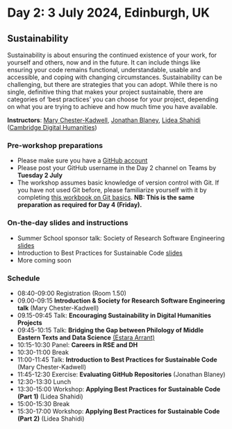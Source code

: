 # Day 2: 3 July 2024, Edinburgh, UK

## Sustainability

Sustainability is about ensuring the continued existence of your work, for yourself and others, now and in the future. It can include things like ensuring your code remains functional, understandable, usable and accessible, and coping with changing circumstances. Sustainability can be challenging, but there are strategies that you can adopt. While there is no single, definitive thing that makes your project sustainable, there are categories of ‘best practices’ you can choose for your project, depending on what you are trying to achieve and how much time you have available. 

**Instructors**: [Mary Chester-Kadwell](https://www.cdh.cam.ac.uk/about/people/dr-mary-chester-kadwell/), [Jonathan Blaney](https://www.cdh.cam.ac.uk/about/people/jonathan-blaney/), [Lidea Shahidi](https://www.cdh.cam.ac.uk/about/people/lidea-shahidi/) ([Cambridge Digital Humanities](https://www.cdh.cam.ac.uk/))

### Pre-workshop preparations  
- Please make sure you have a [GitHub account](https://github.com/)
- Please post your GitHub username in the Day 2 channel on Teams by **Tuesday 2 July**
- The workshop assumes basic knowledge of version control with Git. If you have not used Git before, please familiarize yourself with it by completing [this workbook on Git basics](https://docs.google.com/document/d/1uO8f0j62-5FkLkDHht9xOj-XFbr0RTF9sukWCig42vk/edit). **NB: This is the same preparation as required for Day 4 (Friday).**

### On-the-day slides and instructions
- Summer School sponsor talk: Society of Research Software Engineering [slides](https://docs.google.com/presentation/d/1mpNCRzrIM_XhWbhsXWKah2c6jcT7iHTwQ2bVeiETZRA/edit?usp=sharing)
- Introduction to Best Practices for Sustainable Code [slides](https://docs.google.com/presentation/d/1AcgG6ZgsKkul_8cDQsWbcrlQ3U44xcN8FPNQHoDRVKk/edit?usp=sharing)
- More coming soon

### Schedule

- 08:40-09:00 Registration (Room 1.50)
- 09.00-09:15 **Introduction & Society for Research Software Engineering talk** (Mary Chester-Kadwell)
- 09.15-09:45 Talk: **Encouraging Sustainability in Digital Humanities Projects**
- 09:45-10:15 Talk: **Bridging the Gap between Philology of Middle Eastern Texts and Data Science** [(Estara Arrant)](https://www.lib.cam.ac.uk/collections/departments/taylor-schechter-genizah-research-unit/unit-staff/dr-estara-arrant)
- 10:15-10:30 Panel: **Careers in RSE and DH**
- 10:30-11:00 Break
- 11:00-11:45 Talk: **Introduction to Best Practices for Sustainable Code** (Mary Chester-Kadwell)
- 11:45-12:30 Exercise: **Evaluating GitHub Repositories** (Jonathan Blaney)
- 12:30-13:30 Lunch
- 13:30-15:00 Workshop: **Applying Best Practices for Sustainable Code (Part 1)** (Lidea Shahidi)
- 15:00-15:30 Break
- 15:30-17:00 Workshop: **Applying Best Practices for Sustainable Code (Part 2)** (Lidea Shahidi)
